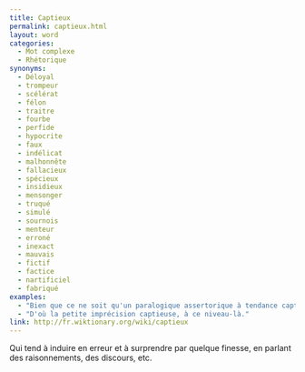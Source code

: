 ```yaml
---
title: Captieux
permalink: captieux.html
layout: word
categories:
  - Mot complexe
  - Rhétorique
synonyms:
  - Déloyal
  - trompeur
  - scélérat
  - félon
  - traitre
  - fourbe
  - perfide
  - hypocrite
  - faux
  - indélicat
  - malhonnête
  - fallacieux
  - spécieux
  - insidieux
  - mensonger
  - truqué
  - simulé
  - sournois
  - menteur
  - erroné
  - inexact
  - mauvais
  - fictif
  - factice
  - nartificiel
  - fabriqué
examples:
  - "Bien que ce ne soit qu'un paralogique assertorique à tendance captieuse."
  - "D'où la petite imprécision captieuse, à ce niveau-là."
link: http://fr.wiktionary.org/wiki/captieux
---
```


Qui tend à induire en erreur et à surprendre par quelque finesse, en parlant des raisonnements, des discours, etc.

